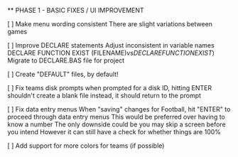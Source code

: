 
** PHASE 1 - BASIC FIXES / UI IMPROVEMENT

[ ] Make menu wording consistent
	There are slight variations between games

[ ] Improve DECLARE statements
	Adjust inconsistent in variable names
		DECLARE FUNCTION EXIST (FILENAME$)
			vs
		DECLARE FUNCTION EXIST% (FILENAME$)
	Migrate to DECLARE.BAS file for project

[ ] Create "DEFAULT" files, by default!

[ ] Fix teams disk prompts
	when prompted for a disk ID, hitting ENTER shouldn't create a blank file
	instead, it should return to the prompt

[ ] Fix data entry menus
	When "saving" changes for Football, hit "ENTER" to proceed through data entry menus
	This would be preferred over having to know a number
	The only downside could be you may skip a screen before you intend
	However it can still have a check for whether things are 100%

[ ] Add support for more colors for teams (if possible)
